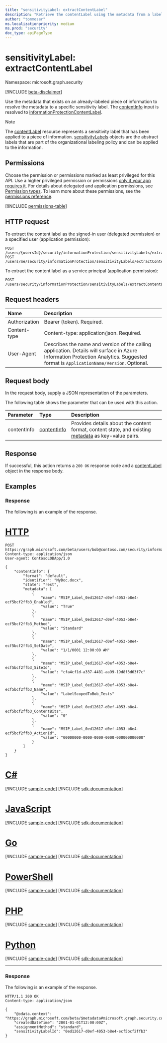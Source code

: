 ```yaml
---
title: "sensitivityLabel: extractContentLabel"
description: "Retrieve the contentLabel using the metadata from a labeled object."
author: "tommoser"
ms.localizationpriority: medium
ms.prod: "security"
doc_type: apiPageType
---
```


# sensitivityLabel: extractContentLabel

Namespace: microsoft.graph.security

[!INCLUDE [beta-disclaimer](../../includes/beta-disclaimer.md)]

Use the metadata that exists on an already-labeled piece of information to resolve the metadata to a specific sensitivity label. The [contentInfo](../resources/security-contentinfo.md) input is resolved to [informationProtectionContentLabel](../resources/security-contentlabel.md).

>[!NOTE]
>The [contentLabel](../resources/security-contentlabel.md) resource represents a sensitivity label that has been applied to a piece of information. [sensitivityLabels](../resources/security-sensitivitylabel.md) objects are the abstract labels that are part of the organizational labeling policy and can be applied to the information.

## Permissions

Choose the permission or permissions marked as least privileged for this API. Use a higher privileged permission or permissions [only if your app requires it](/graph/permissions-overview#best-practices-for-using-microsoft-graph-permissions). For details about delegated and application permissions, see [Permission types](/graph/permissions-overview#permission-types). To learn more about these permissions, see the [permissions reference](/graph/permissions-reference).

<!-- { "blockType": "permissions", "name": "security_sensitivitylabel_extractcontentlabel" } -->
[!INCLUDE [permissions-table](../includes/permissions/security-sensitivitylabel-extractcontentlabel-permissions.md)]

## HTTP request

<!-- {
  "blockType": "ignored"
}
-->

To extract the content label as the signed-in user (delegated permission) or a specified user (application permission):

``` http
POST /users/{usersId}/security/informationProtection/sensitivityLabels/extractContentLabel
POST /users/me/security/informationProtection/sensitivityLabels/extractContentLabel
```

To extract the content label as a service principal (application permission):

``` http
POST /users/security/informationProtection/sensitivityLabels/extractContentLabel
```

## Request headers

| Name          | Description                                                                                                                                                                       |
| :------------ | :-------------------------------------------------------------------------------------------------------------------------------------------------------------------------------- |
| Authorization | Bearer {token}. Required.                                                                                                                                                         |
| Content-type  | Content-type: application/json. Required.                                                                                                                                         |
| User-Agent    | Describes the name and version of the calling application. Details will surface in Azure Information Protection Analytics. Suggested format is `ApplicationName/Version`. Optional. |

## Request body

In the request body, supply a JSON representation of the parameters.

The following table shows the parameter that can be used with this action.

| Parameter   | Type                                       | Description                                                                                                                         |
| :---------- | :----------------------------------------- | :---------------------------------------------------------------------------------------------------------------------------------- |
| contentInfo | [contentInfo](../resources/security-contentinfo.md) | Provides details about the content format, content state, and existing [metadata](../resources/security-keyvaluepair.md) as key-value pairs. |

## Response

If successful, this action returns a `200 OK` response code and a [contentLabel](../resources/security-contentlabel.md) object in the response body.

## Examples

### Response

The following is an example of the response.


# [HTTP](#tab/http)
<!-- {
  "blockType": "request",
  "name": "sensitivitylabelthis.extractcontentlabel",
  "sampleKeys": ["bob@contoso.com"]
}
-->
```http
POST https://graph.microsoft.com/beta/users/bob@contoso.com/security/informationProtection/sensitivityLabels/extractContentLabel
Content-type: application/json
User-agent: ContosoLOBApp/1.0

{
    "contentInfo": {
        "format": "default",
        "identifier": "MyDoc.docx",
        "state": "rest",
        "metadata": [
            {
                "name": "MSIP_Label_0ed12617-d0ef-4053-b8e4-ecf5bcf2ffb3_Enabled",
                "value": "True"
            },
            {
                "name": "MSIP_Label_0ed12617-d0ef-4053-b8e4-ecf5bcf2ffb3_Method",
                "value": "Standard"
            },
            {
                "name": "MSIP_Label_0ed12617-d0ef-4053-b8e4-ecf5bcf2ffb3_SetDate",
                "value": "1/1/0001 12:00:00 AM"
            },
            {
                "name": "MSIP_Label_0ed12617-d0ef-4053-b8e4-ecf5bcf2ffb3_SiteId",
                "value": "cfa4cf1d-a337-4481-aa99-19d8f3d63f7c"
            },
            {
                "name": "MSIP_Label_0ed12617-d0ef-4053-b8e4-ecf5bcf2ffb3_Name",
                "value": "LabelScopedToBob_Tests"
            },
            {
                "name": "MSIP_Label_0ed12617-d0ef-4053-b8e4-ecf5bcf2ffb3_ContentBits",
                "value": "0"
            },
            {
                "name": "MSIP_Label_0ed12617-d0ef-4053-b8e4-ecf5bcf2ffb3_ActionId",
                "value": "00000000-0000-0000-0000-000000000000"
            }
        ]
    }
}
```

# [C#](#tab/csharp)
[!INCLUDE [sample-code](../includes/snippets/csharp/sensitivitylabelthisextractcontentlabel-csharp-snippets.md)]
[!INCLUDE [sdk-documentation](../includes/snippets/snippets-sdk-documentation-link.md)]

# [JavaScript](#tab/javascript)
[!INCLUDE [sample-code](../includes/snippets/javascript/sensitivitylabelthisextractcontentlabel-javascript-snippets.md)]
[!INCLUDE [sdk-documentation](../includes/snippets/snippets-sdk-documentation-link.md)]

# [Go](#tab/go)
[!INCLUDE [sample-code](../includes/snippets/go/sensitivitylabelthisextractcontentlabel-go-snippets.md)]
[!INCLUDE [sdk-documentation](../includes/snippets/snippets-sdk-documentation-link.md)]

# [PowerShell](#tab/powershell)
[!INCLUDE [sample-code](../includes/snippets/powershell/sensitivitylabelthisextractcontentlabel-powershell-snippets.md)]
[!INCLUDE [sdk-documentation](../includes/snippets/snippets-sdk-documentation-link.md)]

# [PHP](#tab/php)
[!INCLUDE [sample-code](../includes/snippets/php/sensitivitylabelthisextractcontentlabel-php-snippets.md)]
[!INCLUDE [sdk-documentation](../includes/snippets/snippets-sdk-documentation-link.md)]

# [Python](#tab/python)
[!INCLUDE [sample-code](../includes/snippets/python/sensitivitylabelthisextractcontentlabel-python-snippets.md)]
[!INCLUDE [sdk-documentation](../includes/snippets/snippets-sdk-documentation-link.md)]

---

### Response

The following is an example of the response.

<!-- {
  "blockType": "response",
  "name": "sensitivitylabelthis.extractcontentlabel",
  "truncated": true,
  "@odata.type": "microsoft.graph.security.contentLabel"
}
-->
```http
HTTP/1.1 200 OK
Content-type: application/json

{
    "@odata.context": "https://graph.microsoft.com/beta/$metadata#microsoft.graph.security.contentLabel",
    "createdDateTime": "2001-01-01T12:00:00Z",
    "assignmentMethod": "standard",
    "sensitivityLabelId": "0ed12617-d0ef-4053-b8e4-ecf5bcf2ffb3"
}
```
